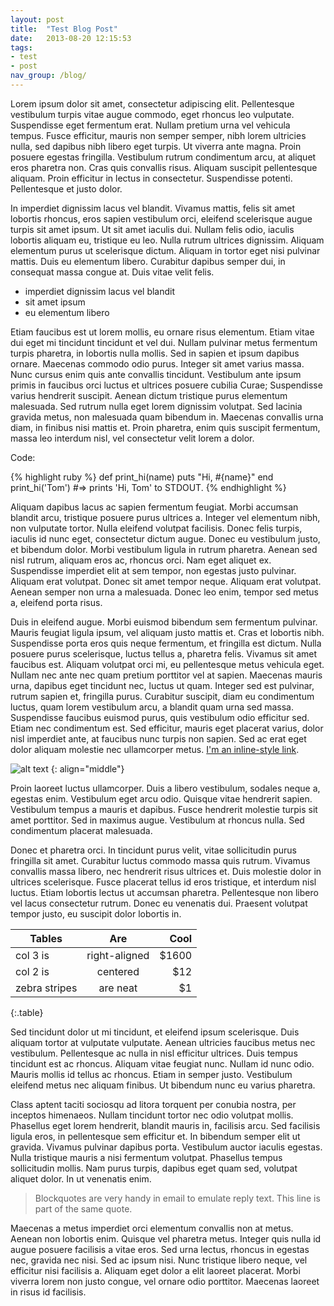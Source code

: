 ```yaml
---
layout: post
title:  "Test Blog Post"
date:   2013-08-20 12:15:53
tags:
- test
- post
nav_group: /blog/
---
```


Lorem ipsum dolor sit amet, consectetur adipiscing elit. Pellentesque vestibulum turpis vitae augue commodo, eget rhoncus leo vulputate. Suspendisse eget fermentum erat. Nullam pretium urna vel vehicula tempus. Fusce efficitur, mauris non semper semper, nibh lorem ultricies nulla, sed dapibus nibh libero eget turpis. Ut viverra ante magna. Proin posuere egestas fringilla. Vestibulum rutrum condimentum arcu, at aliquet eros pharetra non. Cras quis convallis risus. Aliquam suscipit pellentesque aliquam. Proin efficitur in lectus in consectetur. Suspendisse potenti. Pellentesque et justo dolor.

In imperdiet dignissim lacus vel blandit. Vivamus mattis, felis sit amet lobortis rhoncus, eros sapien vestibulum orci, eleifend scelerisque augue turpis sit amet ipsum. Ut sit amet iaculis dui. Nullam felis odio, iaculis lobortis aliquam eu, tristique eu leo. Nulla rutrum ultrices dignissim. Aliquam elementum purus ut scelerisque dictum. Aliquam in tortor eget nisi pulvinar mattis. Duis eu elementum libero. Curabitur dapibus semper dui, in consequat massa congue at. Duis vitae velit felis.

 * imperdiet dignissim lacus vel blandit
 * sit amet ipsum
 * eu elementum libero

Etiam faucibus est ut lorem mollis, eu ornare risus elementum. Etiam vitae dui eget mi tincidunt tincidunt et vel dui. Nullam pulvinar metus fermentum turpis pharetra, in lobortis nulla mollis. Sed in sapien et ipsum dapibus ornare. Maecenas commodo odio purus. Integer sit amet varius massa. Nunc cursus enim quis ante convallis tincidunt. Vestibulum ante ipsum primis in faucibus orci luctus et ultrices posuere cubilia Curae; Suspendisse varius hendrerit suscipit. Aenean dictum tristique purus elementum malesuada. Sed rutrum nulla eget lorem dignissim volutpat. Sed lacinia gravida metus, non malesuada quam bibendum in. Maecenas convallis urna diam, in finibus nisi mattis et. Proin pharetra, enim quis suscipit fermentum, massa leo interdum nisl, vel consectetur velit lorem a dolor.

Code:

{% highlight ruby %}
def print_hi(name)
  puts "Hi, #{name}"
end
print_hi('Tom')
#=> prints 'Hi, Tom' to STDOUT.
{% endhighlight %}

Aliquam dapibus lacus ac sapien fermentum feugiat. Morbi accumsan blandit arcu, tristique posuere purus ultrices a. Integer vel elementum nibh, non vulputate tortor. Nulla eleifend volutpat facilisis. Donec felis turpis, iaculis id nunc eget, consectetur dictum augue. Donec eu vestibulum justo, et bibendum dolor. Morbi vestibulum ligula in rutrum pharetra. Aenean sed nisl rutrum, aliquam eros ac, rhoncus orci. Nam eget aliquet ex. Suspendisse imperdiet elit at sem tempor, non egestas justo pulvinar. Aliquam erat volutpat. Donec sit amet tempor neque. Aliquam erat volutpat. Aenean semper non urna a malesuada. Donec leo enim, tempor sed metus a, eleifend porta risus.

Duis in eleifend augue. Morbi euismod bibendum sem fermentum pulvinar. Mauris feugiat ligula ipsum, vel aliquam justo mattis et. Cras et lobortis nibh. Suspendisse porta eros quis neque fermentum, et fringilla est dictum. Nulla posuere purus scelerisque, luctus tellus a, pharetra felis. Vivamus sit amet faucibus est. Aliquam volutpat orci mi, eu pellentesque metus vehicula eget. Nullam nec ante nec quam pretium porttitor vel at sapien. Maecenas mauris urna, dapibus eget tincidunt nec, luctus ut quam. Integer sed est pulvinar, rutrum sapien et, fringilla purus. Curabitur suscipit, diam eu condimentum luctus, quam lorem vestibulum arcu, a blandit quam urna sed massa. Suspendisse faucibus euismod purus, quis vestibulum odio efficitur sed. Etiam nec condimentum est. Sed efficitur, mauris eget placerat varius, dolor nisl imperdiet ante, at faucibus nunc turpis non sapien. Sed ac erat eget dolor aliquam molestie nec ullamcorper metus. [I'm an inline-style link](https://www.google.com).

![alt text](https://encrypted-tbn1.gstatic.com/images?q=tbn:ANd9GcQMtGOh7XDMeJEmwZxoKcU_n7joA5KqCZJQtV7lLcpzutq4LXE0 "CC")
{: align="middle"}

Proin laoreet luctus ullamcorper. Duis a libero vestibulum, sodales neque a, egestas enim. Vestibulum eget arcu odio. Quisque vitae hendrerit sapien. Vestibulum tempus a mauris et dapibus. Fusce hendrerit molestie turpis sit amet porttitor. Sed in maximus augue. Vestibulum at rhoncus nulla. Sed condimentum placerat malesuada.

Donec et pharetra orci. In tincidunt purus velit, vitae sollicitudin purus fringilla sit amet. Curabitur luctus commodo massa quis rutrum. Vivamus convallis massa libero, nec hendrerit risus ultrices et. Duis molestie dolor in ultrices scelerisque. Fusce placerat tellus id eros tristique, et interdum nisl luctus. Etiam lobortis lectus ut accumsan pharetra. Pellentesque non libero vel lacus consectetur rutrum. Donec eu venenatis dui. Praesent volutpat tempor justo, eu suscipit dolor lobortis in.

| Tables        | Are           | Cool  |
| ------------- |:-------------:| -----:|
| col 3 is      | right-aligned | $1600 |
| col 2 is      | centered      |   $12 |
| zebra stripes | are neat      |    $1 |
{:.table}

Sed tincidunt dolor ut mi tincidunt, et eleifend ipsum scelerisque. Duis aliquam tortor at vulputate vulputate. Aenean ultricies faucibus metus nec vestibulum. Pellentesque ac nulla in nisl efficitur ultrices. Duis tempus tincidunt est ac rhoncus. Aliquam vitae feugiat nunc. Nullam id nunc odio. Mauris mollis id tellus ac rhoncus. Etiam in semper justo. Vestibulum eleifend metus nec aliquam finibus. Ut bibendum nunc eu varius pharetra.

Class aptent taciti sociosqu ad litora torquent per conubia nostra, per inceptos himenaeos. Nullam tincidunt tortor nec odio volutpat mollis. Phasellus eget lorem hendrerit, blandit mauris in, facilisis arcu. Sed facilisis ligula eros, in pellentesque sem efficitur et. In bibendum semper elit ut gravida. Vivamus pulvinar dapibus porta. Vestibulum auctor iaculis egestas. Nulla tristique mauris a nisi fermentum volutpat. Phasellus tempus sollicitudin mollis. Nam purus turpis, dapibus eget quam sed, volutpat aliquet dolor. In ut venenatis enim.

> Blockquotes are very handy in email to emulate reply text.
> This line is part of the same quote.

Maecenas a metus imperdiet orci elementum convallis non at metus. Aenean non lobortis enim. Quisque vel pharetra metus. Integer quis nulla id augue posuere facilisis a vitae eros. Sed urna lectus, rhoncus in egestas nec, gravida nec nisi. Sed ac ipsum nisi. Nunc tristique libero neque, vel efficitur nisi facilisis a. Aliquam eget dolor a elit laoreet placerat. Morbi viverra lorem non justo congue, vel ornare odio porttitor. Maecenas laoreet in risus id facilisis.